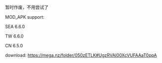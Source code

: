 暂时作废，不用尝试了

MOD_APK support: 

SEA 6.6.0

TW  6.6.0

CN  6.5.0


download:  https://mega.nz/folder/050zETLK#UgzRVAI00XcVUFAAaT0ppA

